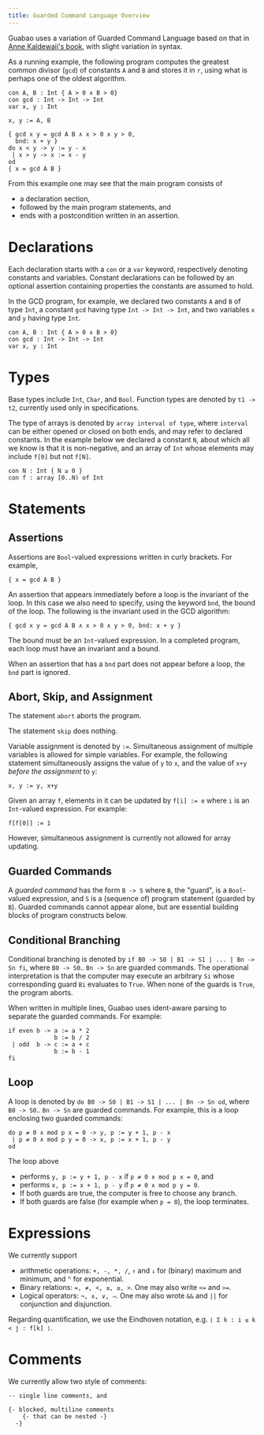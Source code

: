 ```yaml
---
title: Guarded Command Language Overview
---
```


Guabao uses a variation of Guarded Command Language based on that in [Anne Kaldewaij's book](pages/Reference.html), with slight variation in syntax. 

As a running example, the following program computes the greatest common divisor (`gcd`) of constants `A` and `B` and stores it in `r`, using what is perhaps one of the oldest algorithm.

```
con A, B : Int { A > 0 ∧ B > 0}
con gcd : Int -> Int -> Int
var x, y : Int

x, y := A, B

{ gcd x y = gcd A B ∧ x > 0 ∧ y > 0,
  bnd: x + y }
do x < y -> y := y - x
 | x > y -> x := x - y
od
{ x = gcd A B }
```

From this example one may see that
the main program consists of

  * a declaration section,
  * followed by the main program statements, and
  * ends with a postcondition written in an assertion.

# Declarations

Each declaration starts with a `con` or a `var` keyword, respectively denoting constants and variables. Constant declarations can be followed by an optional assertion containing properties the constants are assumed to hold.

In the GCD program, for example, we declared two constants `A` and `B` of type `Int`, a constant `gcd` having type `Int -> Int -> Int`, and two variables `x` and `y` having type  `Int`.

```
con A, B : Int { A > 0 ∧ B > 0}
con gcd : Int -> Int -> Int
var x, y : Int
```

# Types

Base types include `Int`, `Char`, and `Bool`. Function types are denoted by `t1 -> t2`, currently used only in specifications.

The type of arrays is denoted by `array interval of type`, where `interval` can be either opened or closed on both ends, and may refer to declared constants.
In the example below we declared a constant `N`, about which all we know is that it is non-negative, and an array of `Int` whose elements may include `f[0]` but not `f[N]`.
```
con N : Int { N ≥ 0 }
con f : array [0..N) of Int
```

# Statements

## Assertions

Assertions are `Bool`-valued expressions written in curly brackets.
For example,
```
{ x = gcd A B }
```

An assertion that appears immediately before a loop is the invariant of the loop.
In this case we also need to specify, using the keyword `bnd`, the bound of the loop. The following is the invariant used in the GCD algorithm:
```
{ gcd x y = gcd A B ∧ x > 0 ∧ y > 0, bnd: x + y }
```
The bound must be an `Int`-valued expression.
In a completed program, each loop must have an invariant and a bound.

When an assertion that has a `bnd` part does not appear before a loop, the `bnd` part is ignored.

## Abort, Skip, and Assignment

The statement `abort` aborts the program.

The statement `skip` does nothing.

Variable assignment is denoted by `:=`.
Simultaneous assignment of multiple variables is allowed for simple variables.
For example, the following statement simultaneously assigns the value of `y` to `x`, and the value of `x+y` *before the assignment* to `y`:
```
x, y := y, x+y
```

Given an array `f`, elements in it can be updated by `f[i] := e` where `i` is an `Int`-valued expression. For example:
```
f[f[0]] := 1
```
However, simultaneous assignment is currently not allowed for array updating.

## Guarded Commands

A *guarded command* has the form `B -> S` where `B`, the "guard", is a `Bool`-valued expression,
and `S` is a (sequence of) program statement (guarded by `B`).
Guarded commands cannot appear alone,
but are essential building blocks of program constructs below.

## Conditional Branching

Conditional branching is denoted by
`if B0 -> S0 | B1 -> S1 | ... | Bn -> Sn fi`,
where `B0 -> S0`.. `Bn -> Sn` are guarded commands.
The operational interpretation is that the computer may execute an arbitrary `Si` whose corresponding guard `Bi` evaluates to `True`.
When none of the guards is `True`, the program aborts.

When written in multiple lines, Guabao uses ident-aware parsing to separate the guarded commands.
For example:
```
if even b -> a := a * 2
             b := b / 2
 | odd  b -> c := a + c
             b := b - 1
fi
```

## Loop

A loop is denoted by
`do B0 -> S0 | B1 -> S1 | ... | Bn -> Sn od`,
where `B0 -> S0`.. `Bn -> Sn` are guarded commands.
For example, this is a loop enclosing two guarded commands:
```
do p ≠ 0 ∧ mod p x = 0 -> y, p := y + 1, p - x
 | p ≠ 0 ∧ mod p y = 0 -> x, p := x + 1, p - y
od
```
The loop above

* performs `y, p := y + 1, p - x` if `p ≠ 0 ∧ mod p x = 0`, and
* performs `x, p := x + 1, p - y` if `p ≠ 0 ∧ mod p y = 0`.
* If both guards are true, the computer is free to choose any branch.
* If both guards are false (for example when `p = 0`), the loop terminates.

# Expressions

We currently support

* arithmetic operations: `+, -, *, /`,
`↑` and `↓` for (binary) maximum and minimum, and `^` for exponential.
* Binary relations: `=, ≠, <, ≤, ≥, >`. One may also write `<=` and `>=`.
* Logical operators: `¬, ∧, ∨, ⇒`. One may also wrote `&&` and `||` for conjunction and disjunction.

Regarding quantification, we use the Eindhoven notation, e.g. `⟨ Σ k : i ≤ k < j : f[k] ⟩`.

# Comments

We currently allow two style of comments:

```
-- single line comments, and

{- blocked, multiline comments
    {- that can be nested -}
  -}
```
